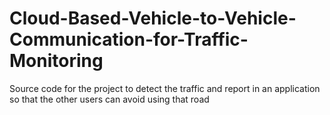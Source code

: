 # Cloud-Based-Vehicle-to-Vehicle-Communication-for-Traffic-Monitoring
Source code for the project to detect the traffic and report in an application so that the other users can avoid using that road 
